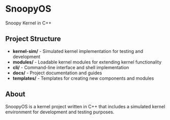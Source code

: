 # SnoopyOS
Snoopy Kernel in C++

## Project Structure

- **kernel-sim/** - Simulated kernel implementation for testing and development
- **modules/** - Loadable kernel modules for extending kernel functionality
- **cli/** - Command-line interface and shell implementation
- **docs/** - Project documentation and guides
- **templates/** - Templates for creating new components and modules

## About

SnoopyOS is a kernel project written in C++ that includes a simulated kernel environment for development and testing purposes.

